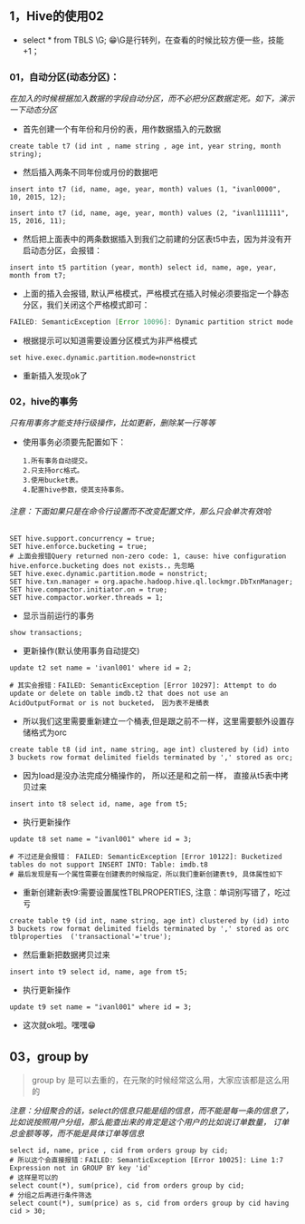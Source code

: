 ## 1，Hive的使用02

* select * from TBLS \G;  😁\G是行转列，在查看的时候比较方便一些，技能+1；

### 01，自动分区(动态分区)：
  *在加入的时候根据加入数据的字段自动分区，而不必把分区数据定死。如下，演示一下动态分区*

  * 首先创建一个有年份和月份的表，用作数据插入的元数据
    
```mysql
create table t7 (id int , name string , age int, year string, month string);
```



  * 然后插入两条不同年份或月份的数据吧
    
```mysql
insert into t7 (id, name, age, year, month) values (1, "ivanl0000", 10, 2015, 12);

insert into t7 (id, name, age, year, month) values (2, "ivanl111111", 15, 2016, 11);
```



  * 然后把上面表中的两条数据插入到我们之前建的分区表t5中去，因为并没有开启动态分区，会报错：
    
```mysql
insert into t5 partition (year, month) select id, name, age, year, month from t7;
```



  * 上面的插入会报错, 默认严格模式，严格模式在插入时候必须要指定一个静态分区，我们关闭这个严格模式即可：
    
```java
FAILED: SemanticException [Error 10096]: Dynamic partition strict mode requires at least one static partition column. To turn this off set hive.exec.dynamic.partition.mode=nonstrict
```



  * 根据提示可以知道需要设置分区模式为非严格模式
    
```mysql
set hive.exec.dynamic.partition.mode=nonstrict
```



  * 重新插入发现ok了

  

### 02，hive的事务

*只有用事务才能支持行级操作，比如更新，删除某一行等等*

  * 使用事务必须要先配置如下：
    ```properties
    1.所有事务自动提交。
    2.只支持orc格式。
    3.使用bucket表。 
    4.配置hive参数，使其支持事务。
    ```

###### 注意：下面如果只是在命令行设置而不改变配置文件，那么只会单次有效哈

```mysql
SET hive.support.concurrency = true;				
SET hive.enforce.bucketing = true;
# 上面会报错Query returned non-zero code: 1, cause: hive configuration hive.enforce.bucketing does not exists.，先忽略
SET hive.exec.dynamic.partition.mode = nonstrict;	
SET hive.txn.manager = org.apache.hadoop.hive.ql.lockmgr.DbTxnManager;
SET hive.compactor.initiator.on = true;
SET hive.compactor.worker.threads = 1;
```

  * 显示当前运行的事务
    
```mysql
show transactions;
```



* 更新操作(默认使用事务自动提交)

```shell
update t2 set name = 'ivanl001' where id = 2;

# 其实会报错：FAILED: SemanticException [Error 10297]: Attempt to do update or delete on table imdb.t2 that does not use an AcidOutputFormat or is not bucketed， 因为表不是桶表
```



  * 所以我们这里需要重新建立一个桶表,但是跟之前不一样，这里需要额外设置存储格式为orc
    
```mysql
create table t8 (id int, name string, age int) clustered by (id) into 3 buckets row format delimited fields terminated by ',' stored as orc;
```



  * 因为load是没办法完成分桶操作的， 所以还是和之前一样， 直接从t5表中拷贝过来
    
```mysql
insert into t8 select id, name, age from t5;
```



* 执行更新操作

```mysql
update t8 set name = "ivanl001" where id = 3;

# 不过还是会报错： FAILED: SemanticException [Error 10122]: Bucketized tables do not support INSERT INTO: Table: imdb.t8
# 最后发现是有一个属性需要在创建表的时候指定，所以我们重新创建表t9, 具体属性如下
```



  * 重新创建新表t9:需要设置属性TBLPROPERTIES, 注意：单词别写错了，吃过亏
    
```mysql
create table t9 (id int, name string, age int) clustered by (id) into 3 buckets row format delimited fields terminated by ',' stored as orc tblproperties  ('transactional'='true');
```



  * 然后重新把数据拷贝过来
    
```mysql
insert into t9 select id, name, age from t5;
```



  * 执行更新操作
    
```mysql
update t9 set name = "ivanl001" where id = 3;
```



  * 这次就ok啦。嘿嘿😁



## 03，group by

> group by 是可以去重的，在元聚的时候经常这么用，大家应该都是这么用的

*注意：分组聚合的话，select的信息只能是组的信息，而不能是每一条的信息了， 比如说按照用户分组，那么能查出来的肯定是这个用户的比如说订单数量， 订单总金额等等，而不能是具体订单等信息*

```mysql
select id, name, price , cid from orders group by cid;
# 所以这个会直接报错：FAILED: SemanticException [Error 10025]: Line 1:7 Expression not in GROUP BY key 'id'
# 这样是可以的
select count(*), sum(price), cid from orders group by cid;
# 分组之后再进行条件筛选
select count(*), sum(price) as s, cid from orders group by cid having cid > 30;

```

